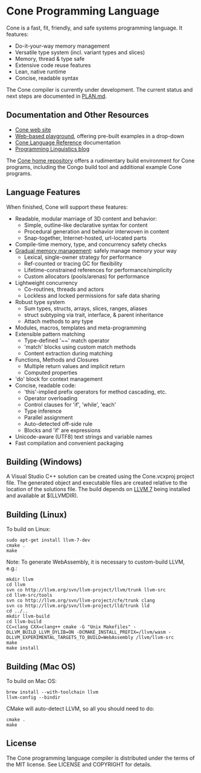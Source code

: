 # Cone Programming Language
Cone is a fast, fit, friendly, and safe systems programming language.
It features:

- Do-it-your-way memory management
- Versatile type system (incl. variant types and slices)
- Memory, thread & type safe
- Extensive code reuse features
- Lean, native runtime
- Concise, readable syntax

The Cone compiler is currently under development.
The current status and next steps are documented in [PLAN.md][plan].

## Documentation and Other Resources

 - [Cone web site](http://cone.jondgoodwin.com)
 - [Web-based playground][playground], offering pre-built examples in a drop-down
 - [Cone Language Reference][coneref] documentation
 - [Programming Linguistics blog](http://pling.jondgoodwin.com)
 
The [Cone home repository](https://github.com/jondgoodwin/conehome)
offers a rudimentary build environment for Cone programs,
including the Congo build tool and additional example Cone programs.

## Language Features

When finished, Cone will support these features:

- Readable, modular marriage of 3D content and behavior:
  - Simple, outline-like declarative syntax for content
  - Procedural generation and behavior interwoven in content
  - Snap-together, Internet-hosted, url-located parts
- Compile-time memory, type, and concurrency safety checks
- [Gradual memory management][gmm]: safely manage memory your way
  - Lexical, single-owner strategy for performance
  - Ref-counted or tracing GC for flexibility
  - Lifetime-constrained references for performance/simplicity
  - Custom allocators (pools/arenas) for performance
- Lightweight concurrency
  - Co-routines, threads and actors
  - Lockless and locked permissions for safe data sharing
- Robust type system
  - Sum types, structs, arrays, slices, ranges, aliases
  - struct subtyping via trait, interface, & parent inheritance
  - Attach methods to any type
- Modules, macros, templates and meta-programming
- Extensible pattern matching
  - Type-defined '~~' match operator
  - 'match' blocks using custom match methods
  - Content extraction during matching
- Functions, Methods and Closures
  - Multiple return values and implicit return
  - Computed properties
- 'do' block for context management
- Concise, readable code:
  - 'this'-implied prefix operators for method cascading, etc.
  - Operator overloading
  - Control clauses for 'if', 'while', 'each'
  - Type inference
  - Parallel assignment
  - Auto-detected off-side rule
  - Blocks and 'if' are expressions
- Unicode-aware (UTF8) text strings and variable names
- Fast compilation and convenient packaging

## Building (Windows)

A Visual Studio C++ solution can be created using the Cone.vcxproj project file.
The generated object and executable files are created relative to the location of the 
solutions file. The build depends on [LLVM 7][llvm] being installed and available at $(LLVMDIR).

## Building (Linux)

To build on Linux:

	sudo apt-get install llvm-7-dev
	cmake .
	make

Note: To generate WebAssembly, it is necessary to custom-build LLVM, e.g.:

	mkdir llvm
	cd llvm
	svn co http://llvm.org/svn/llvm-project/llvm/trunk llvm-src
	cd llvm-src/tools
	svn co http://llvm.org/svn/llvm-project/cfe/trunk clang
	svn co http://llvm.org/svn/llvm-project/lld/trunk lld
	cd ../..
	mkdir llvm-build
	cd llvm-build
	CC=clang CXX=clang++ cmake -G "Unix Makefiles" -DLLVM_BUILD_LLVM_DYLIB=ON -DCMAKE_INSTALL_PREFIX=/llvm/wasm -DLLVM_EXPERIMENTAL_TARGETS_TO_BUILD=WebAssembly /llvm/llvm-src
	make
	make install

## Building (Mac OS)

To build on Mac OS:

	brew install --with-toolchain llvm
	llvm-config --bindir

CMake will auto-detect LLVM, so all you should need to do:

	cmake .
	make

## License

The Cone programming language compiler is distributed under the terms of the MIT license. 
See LICENSE and COPYRIGHT for details.

[3dweb]: http://cone.jondgoodwin.com/web3d.html
[gmm]: http://jondgoodwin.com/pling/gmm.pdf
[plan]: https://github.com/jondgoodwin/cone/blob/master/PLAN.md
[coneref]: http://cone.jondgoodwin.com/coneref/index.html
[showcase]: http://cone.jondgoodwin.com/coneref/showcase.html
[playground]: http://cone.jondgoodwin.com/play/index.html
[examples]: http://github.com/jondgoodwin/cone/tree/master/text
[acorn]: https://github.com/jondgoodwin/acornvm
[acornref]: http://web3d.jondgoodwin.com/acorn
[llvm]: https://llvm.org/

[hello]: http://cone.jondgoodwin.com/play/index.html?gist=f55a8caa2605a11223437167730c53af
[pi]: http://cone.jondgoodwin.com/play/index.html?gist=4510655502edcde9d50d185cfd7f3c2e
[perm]: http://cone.jondgoodwin.com/play/index.html?gist=96ecaecb4827c2b9e6aaad35feb2bfd1
[struct]: http://cone.jondgoodwin.com/play/index.html?gist=cd702c7c1ffc8f97d7762735d04fd9de
